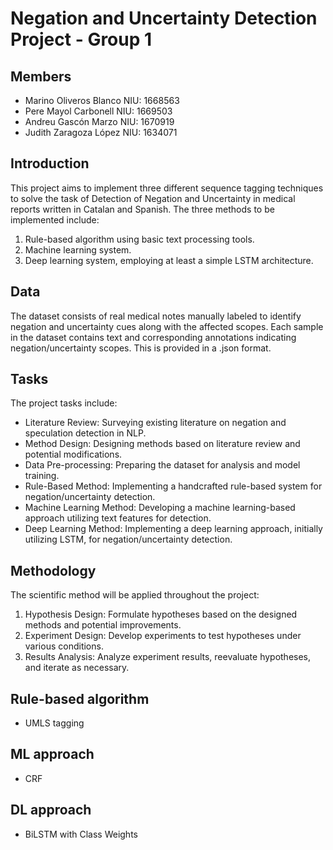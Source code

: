 # Negation and Uncertainty Detection Project - Group 1

## Members
- Marino Oliveros Blanco  NIU: 1668563
- Pere Mayol Carbonell  NIU: 1669503
- Andreu Gascón Marzo  NIU: 1670919
- Judith Zaragoza López NIU: 1634071
  
## Introduction

This project aims to implement three different sequence tagging techniques to solve the task of Detection of Negation and Uncertainty in medical reports written in Catalan and Spanish. The three methods to be implemented include:

1. Rule-based algorithm using basic text processing tools.
2. Machine learning system.
3. Deep learning system, employing at least a simple LSTM architecture.

## Data

The dataset consists of real medical notes manually labeled to identify negation and uncertainty cues along with the affected scopes. Each sample in the dataset contains text and corresponding annotations indicating negation/uncertainty scopes. This is provided in a .json format.

## Tasks

The project tasks include:

- Literature Review: Surveying existing literature on negation and speculation detection in NLP.
- Method Design: Designing methods based on literature review and potential modifications.
- Data Pre-processing: Preparing the dataset for analysis and model training.
- Rule-Based Method: Implementing a handcrafted rule-based system for negation/uncertainty detection.
- Machine Learning Method: Developing a machine learning-based approach utilizing text features for detection.
- Deep Learning Method: Implementing a deep learning approach, initially utilizing LSTM, for negation/uncertainty detection.

## Methodology

The scientific method will be applied throughout the project:

1. Hypothesis Design: Formulate hypotheses based on the designed methods and potential improvements.
2. Experiment Design: Develop experiments to test hypotheses under various conditions.
3. Results Analysis: Analyze experiment results, reevaluate hypotheses, and iterate as necessary.

## Rule-based algorithm
- UMLS tagging


## ML approach
- CRF


## DL approach
- BiLSTM with Class Weights
